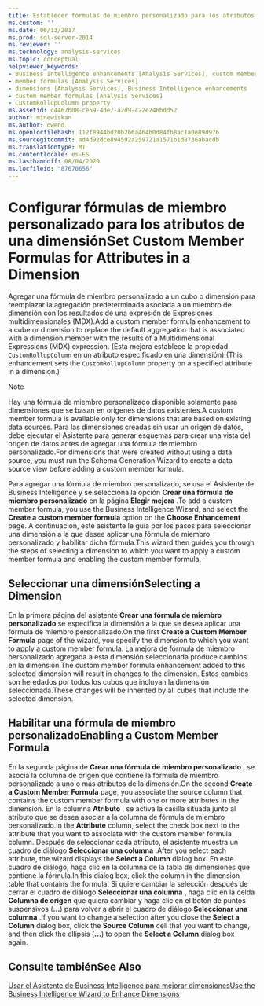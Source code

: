 ```yaml
---
title: Establecer fórmulas de miembro personalizado para los atributos de una dimensión | Microsoft Docs
ms.custom: ''
ms.date: 06/13/2017
ms.prod: sql-server-2014
ms.reviewer: ''
ms.technology: analysis-services
ms.topic: conceptual
helpviewer_keywords:
- Business Intelligence enhancements [Analysis Services], custom member formulas
- member formulas [Analysis Services]
- dimensions [Analysis Services], Business Intelligence enhancements
- custom member formulas [Analysis Services]
- CustomRollupColumn property
ms.assetid: c4467b08-ce59-4de7-a2d9-c22e246bdd52
author: minewiskan
ms.author: owend
ms.openlocfilehash: 112f8944bd20b2b6a464b0d84fb8ac1a0e89d976
ms.sourcegitcommit: ad4d92dce894592a259721a1571b1d8736abacdb
ms.translationtype: MT
ms.contentlocale: es-ES
ms.lasthandoff: 08/04/2020
ms.locfileid: "87670656"
---
```

# <a name="set-custom-member-formulas-for-attributes-in-a-dimension"></a><span data-ttu-id="d48f2-102">Configurar fórmulas de miembro personalizado para los atributos de una dimensión</span><span class="sxs-lookup"><span data-stu-id="d48f2-102">Set Custom Member Formulas for Attributes in a Dimension</span></span>
  <span data-ttu-id="d48f2-103">Agregar una fórmula de miembro personalizado a un cubo o dimensión para reemplazar la agregación predeterminada asociada a un miembro de dimensión con los resultados de una expresión de Expresiones multidimensionales (MDX).</span><span class="sxs-lookup"><span data-stu-id="d48f2-103">Add a custom member formula enhancement to a cube or dimension to replace the default aggregation that is associated with a dimension member with the results of a Multidimensional Expressions (MDX) expression.</span></span> <span data-ttu-id="d48f2-104">(Esta mejora establece la propiedad `CustomRollupColumn` en un atributo especificado en una dimensión).</span><span class="sxs-lookup"><span data-stu-id="d48f2-104">(This enhancement sets the `CustomRollupColumn` property on a specified attribute in a dimension.)</span></span>  
  
> [!NOTE]  
>  <span data-ttu-id="d48f2-105">Hay una fórmula de miembro personalizado disponible solamente para dimensiones que se basan en orígenes de datos existentes.</span><span class="sxs-lookup"><span data-stu-id="d48f2-105">A custom member formula is available only for dimensions that are based on existing data sources.</span></span> <span data-ttu-id="d48f2-106">Para las dimensiones creadas sin usar un origen de datos, debe ejecutar el Asistente para generar esquemas para crear una vista del origen de datos antes de agregar una fórmula de miembro personalizado.</span><span class="sxs-lookup"><span data-stu-id="d48f2-106">For dimensions that were created without using a data source, you must run the Schema Generation Wizard to create a data source view before adding a custom member formula.</span></span>  
  
 <span data-ttu-id="d48f2-107">Para agregar una fórmula de miembro personalizado, se usa el Asistente de Business Intelligence y se selecciona la opción **Crear una fórmula de miembro personalizado** en la página **Elegir mejora** .</span><span class="sxs-lookup"><span data-stu-id="d48f2-107">To add a custom member formula, you use the Business Intelligence Wizard, and select the **Create a custom member formula** option on the **Choose Enhancement** page.</span></span> <span data-ttu-id="d48f2-108">A continuación, este asistente le guía por los pasos para seleccionar una dimensión a la que desee aplicar una fórmula de miembro personalizado y habilitar dicha fórmula.</span><span class="sxs-lookup"><span data-stu-id="d48f2-108">This wizard then guides you through the steps of selecting a dimension to which you want to apply a custom member formula and enabling the custom member formula.</span></span>  
  
## <a name="selecting-a-dimension"></a><span data-ttu-id="d48f2-109">Seleccionar una dimensión</span><span class="sxs-lookup"><span data-stu-id="d48f2-109">Selecting a Dimension</span></span>  
 <span data-ttu-id="d48f2-110">En la primera página del asistente **Crear una fórmula de miembro personalizado** se especifica la dimensión a la que se desea aplicar una fórmula de miembro personalizado.</span><span class="sxs-lookup"><span data-stu-id="d48f2-110">On the first **Create a Custom Member Formula** page of the wizard, you specify the dimension to which you want to apply a custom member formula.</span></span> <span data-ttu-id="d48f2-111">La mejora de fórmula de miembro personalizado agregada a esta dimensión seleccionada produce cambios en la dimensión.</span><span class="sxs-lookup"><span data-stu-id="d48f2-111">The custom member formula enhancement added to this selected dimension will result in changes to the dimension.</span></span> <span data-ttu-id="d48f2-112">Estos cambios son heredados por todos los cubos que incluyan la dimensión seleccionada.</span><span class="sxs-lookup"><span data-stu-id="d48f2-112">These changes will be inherited by all cubes that include the selected dimension.</span></span>  
  
## <a name="enabling-a-custom-member-formula"></a><span data-ttu-id="d48f2-113">Habilitar una fórmula de miembro personalizado</span><span class="sxs-lookup"><span data-stu-id="d48f2-113">Enabling a Custom Member Formula</span></span>  
 <span data-ttu-id="d48f2-114">En la segunda página de **Crear una fórmula de miembro personalizado** , se asocia la columna de origen que contiene la fórmula de miembro personalizado a uno o más atributos de la dimensión.</span><span class="sxs-lookup"><span data-stu-id="d48f2-114">On the second **Create a Custom Member Formula** page, you associate the source column that contains the custom member formula with one or more attributes in the dimension.</span></span> <span data-ttu-id="d48f2-115">En la columna **Atributo** , se activa la casilla situada junto al atributo que se desea asociar a la columna de fórmula de miembro personalizado.</span><span class="sxs-lookup"><span data-stu-id="d48f2-115">In the **Attribute** column, select the check box next to the attribute that you want to associate with the custom member formula column.</span></span> <span data-ttu-id="d48f2-116">Después de seleccionar cada atributo, el asistente muestra un cuadro de diálogo **Seleccionar una columna** .</span><span class="sxs-lookup"><span data-stu-id="d48f2-116">After you select each attribute, the wizard displays the **Select a Column** dialog box.</span></span> <span data-ttu-id="d48f2-117">En este cuadro de diálogo, haga clic en la columna de la tabla de dimensiones que contiene la fórmula.</span><span class="sxs-lookup"><span data-stu-id="d48f2-117">In this dialog box, click the column in the dimension table that contains the formula.</span></span> <span data-ttu-id="d48f2-118">Si quiere cambiar la selección después de cerrar el cuadro de diálogo **Seleccionar una columna** , haga clic en la celda **Columna de origen** que quiera cambiar y haga clic en el botón de puntos suspensivos (**…**) para volver a abrir el cuadro de diálogo **Seleccionar una columna** .</span><span class="sxs-lookup"><span data-stu-id="d48f2-118">If you want to change a selection after you close the **Select a Column** dialog box, click the **Source Column** cell that you want to change, and then click the ellipsis (**...**) to open the **Select a Column** dialog box again.</span></span>  
  
## <a name="see-also"></a><span data-ttu-id="d48f2-119">Consulte también</span><span class="sxs-lookup"><span data-stu-id="d48f2-119">See Also</span></span>  
 [<span data-ttu-id="d48f2-120">Usar el Asistente de Business Intelligence para mejorar dimensiones</span><span class="sxs-lookup"><span data-stu-id="d48f2-120">Use the Business Intelligence Wizard to Enhance Dimensions</span></span>](../use-the-business-intelligence-wizard-to-enhance-dimensions.md)  
  
  
